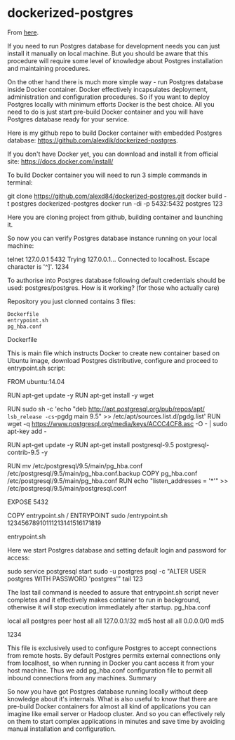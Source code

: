 # dockerized-postgres

From [here](https://blog.zentaly.com/how-to-run-postgres-in-docker/).

If you need to run Postgres database for development needs you can just install it manually on local machine. But you should be aware that this procedure will require some level of knowledge about Postgres installation and maintaining procedures.

On the other hand there is much more simple way - run Postgres database inside Docker container. Docker effectively incapsulates deployment, administration and configuration procedures. So if you want to deploy Postgres locally with minimum efforts Docker is the best choice. All you need to do is just start pre-build Docker container and you will have Postgres database ready for your service.

Here is my github repo to build Docker container with embedded Postgres database: https://github.com/alexdik/dockerized-postgres.

If you don't have Docker yet, you can download and install it from official site: https://docs.docker.com/install/

To build Docker container you will need to run 3 simple commands in terminal:

git clone https://github.com/alexd84/dockerized-postgres.git
docker build -t postgres dockerized-postgres
docker run -di -p 5432:5432 postgres
123

Here you are cloning project from github, building container and launching it.

So now you can verify Postgres database instance running on your local machine:

telnet 127.0.0.1 5432
Trying 127.0.0.1...
Connected to localhost.
Escape character is '^]'.
1234

To authorise into Postgres database following default credentials should be used: postgres/postgres.
How is it working? (for those who actually care)

Repository you just clonned contains 3 files:

    Dockerfile
    entrypoint.sh
    pg_hba.conf

Dockerfile

This is main file which instructs Docker to create new container based on Ubuntu image, download Postgres distributive, configure and proceed to entrypoint.sh script:

FROM ubuntu:14.04

RUN apt-get update -y
RUN apt-get install -y wget

RUN sudo sh -c 'echo "deb http://apt.postgresql.org/pub/repos/apt/ `lsb_release -cs`-pgdg main 9.5" >> /etc/apt/sources.list.d/pgdg.list'
RUN wget -q https://www.postgresql.org/media/keys/ACCC4CF8.asc -O - | sudo apt-key add -

RUN apt-get update -y
RUN apt-get install postgresql-9.5 postgresql-contrib-9.5 -y

RUN mv /etc/postgresql/9.5/main/pg_hba.conf /etc/postgresql/9.5/main/pg_hba.conf.backup
COPY pg_hba.conf /etc/postgresql/9.5/main/pg_hba.conf
RUN echo "listen_addresses = '*'" >> /etc/postgresql/9.5/main/postgresql.conf

EXPOSE 5432

COPY entrypoint.sh /
ENTRYPOINT sudo /entrypoint.sh
12345678910111213141516171819

entrypoint.sh

Here we start Postgres database and setting default login and password for access:

sudo service postgresql start
sudo -u postgres psql -c "ALTER USER postgres WITH PASSWORD 'postgres'"
tail
123

The last tail command is needed to assure that entrypoint.sh script never completes and it effectively makes container to run in background, otherwise it will stop execution immediately after startup.
pg_hba.conf

local   all             postgres                                peer
host    all             all             127.0.0.1/32            md5
host    all             all             0.0.0.0/0               md5

1234

This file is exclusively used to configure Postgres to accept connections from remote hosts. By default Postgres permits external connections only from localhost, so when running in Docker you cant access it from your host machine. Thus we add pg_hba.conf configuration file to permit all inbound connections from any machines.
Summary

So now you have got Postgres database running locally without deep knowledge about it's internals. What is also useful to know that there are pre-build Docker containers for almost all kind of applications you can imagine like email server or Hadoop cluster. And so you can effectively rely on them to start complex applications in minutes and save time by avoiding manual installation and configuration.
